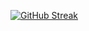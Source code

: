 [![GitHub Streak](https://github-readme-streak-stats.herokuapp.com/?user=ariannalillie&theme=gotham)](https://git.io/streak-stats)

